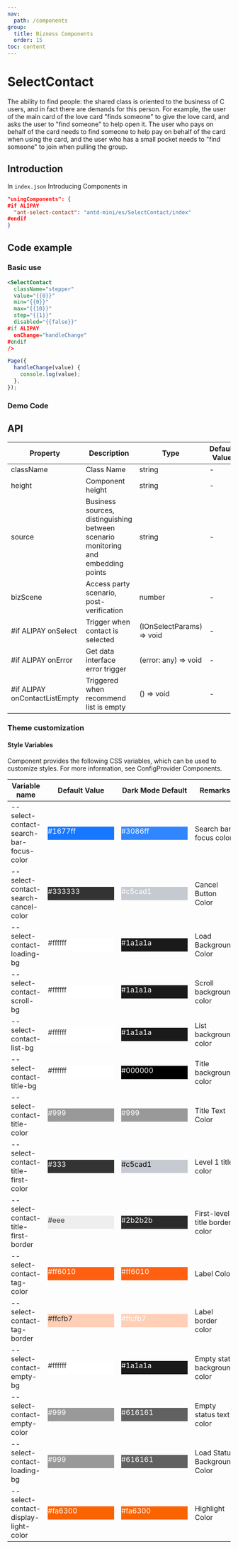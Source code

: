 ```yaml
---
nav:
  path: /components
group:
  title: Bizness Components
  order: 15
toc: content
---
```


# SelectContact

The ability to find people: the shared class is oriented to the business of C users, and in fact there are demands for this person. For example, the user of the main card of the love card "finds someone" to give the love card, and asks the user to "find someone" to help open it. The user who pays on behalf of the card needs to find someone to help pay on behalf of the card when using the card, and the user who has a small pocket needs to "find someone" to join when pulling the group.

## Introduction

In `index.json` Introducing Components in

```json
"usingComponents": {
#if ALIPAY
  "ant-select-contact": "antd-mini/es/SelectContact/index"
#endif
}
```

## Code example

### Basic use

```xml
<SelectContact
  className="stepper"
  value="{{0}}"
  min="{{0}}"
  max="{{10}}"
  step="{{1}}"
  disabled="{{false}}"
#if ALIPAY
  onChange="handleChange"
#endif
/>
```

```js
Page({
  handleChange(value) {
    console.log(value);
  },
});
```

### Demo Code

<code src='../../demo/pages/SelectContact/index'></code>

## API

| Property                          | Description                         | Type                      | Default Value |
| ----------------------------- | ---------------------------- | ------------------------- | ------ |
| className                     | Class Name                         | string                    | -      |
| height                        | Component height                     | string                    | -      |
| source                        | Business sources, distinguishing between scenario monitoring and embedding points | string                    | -      |
| bizScene                      | Access party scenario, post-verification         | number                    | -      |
| #if ALIPAY onSelect           | Trigger when contact is selected             | (IOnSelectParams) => void | -      |
| #if ALIPAY onError            | Get data interface error trigger         | (error: any) => void      | -      |
| #if ALIPAY onContactListEmpty | Triggered when recommend list is empty           | () => void                | -      |

### Theme customization

#### Style Variables

Component provides the following CSS variables, which can be used to customize styles. For more information, see ConfigProvider Components.

| Variable name                                | Default Value                                                                                                     | Dark Mode Default                                                                                        | Remarks                     |
| ------------------------------------- | -------------------------------------------------------------------------------------------------------- | --------------------------------------------------------------------------------------------------- | ------------------------ |
| --select-contact-search-bar-focus-color | <div style="width: 150px; height: 30px; background-color: #1677ff; color: #ffffff;">#1677ff</div>        | <div style="width: 150px; height: 30px; background-color: #3086ff; color: #ffffff;">#3086ff</div>  | Search bar focus color           |
| --select-contact-search-cancel-color  | <div style="width: 150px; height: 30px; background-color: #333333; color: #ffffff;">#333333</div>         | <div style="width: 150px; height: 30px; background-color: #c5cad1; color: #ffffff;">#c5cad1</div>  | Cancel Button Color             |
| --select-contact-loading-bg           | <div style="width: 150px; height: 30px; background-color: #ffffff; color: #333333;">#ffffff</div>         | <div style="width: 150px; height: 30px; background-color: #1a1a1a; color: #ffffff;">#1a1a1a</div>  | Load Background Color             |
| --select-contact-scroll-bg            | <div style="width: 150px; height: 30px; background-color: #ffffff; color: #333333;">#ffffff</div>         | <div style="width: 150px; height: 30px; background-color: #1a1a1a; color: #ffffff;">#1a1a1a</div>  | Scroll background color             |
| --select-contact-list-bg              | <div style="width: 150px; height: 30px; background-color: #ffffff; color: #333333;">#ffffff</div>         | <div style="width: 150px; height: 30px; background-color: #1a1a1a; color: #ffffff;">#1a1a1a</div>  | List background color             |
| --select-contact-title-bg              | <div style="width: 150px; height: 30px; background-color: #ffffff; color: #333333;">#ffffff</div>         | <div style="width: 150px; height: 30px; background-color: #000000; color: #ffffff;">#000000</div>  | Title background color             |
| --select-contact-title-color           | <div style="width: 150px; height: 30px; background-color: #999999; color: #ffffff;">#999</div>            | <div style="width: 150px; height: 30px; background-color: #999999; color: #ffffff;">#999</div>     | Title Text Color             |
| --select-contact-title-first-color    | <div style="width: 150px; height: 30px; background-color: #333333; color: #ffffff;">#333</div>            | <div style="width: 150px; height: 30px; background-color: #c5cad1; color: #000000;">#c5cad1</div>  | Level 1 title color             |
| --select-contact-title-first-border   | <div style="width: 150px; height: 30px; background-color: #eeeeee; color: #333333;">#eee</div>            | <div style="width: 150px; height: 30px; background-color: #2b2b2b; color: #ffffff;">#2b2b2b</div>  | First-level title border color         |
| --select-contact-tag-color            | <div style="width: 150px; height: 30px; background-color: #ff6010; color: #ffffff;">#ff6010</div>         | <div style="width: 150px; height: 30px; background-color: #ff6010; color: #ffffff;">#ff6010</div>  | Label Color                 |
| --select-contact-tag-border           | <div style="width: 150px; height: 30px; background-color: #ffcfb7; color: #333333;">#ffcfb7</div>         | <div style="width: 150px; height: 30px; background-color: #ffcfb7; color: #ffffff;">#ffcfb7</div>  | Label border color             |
| --select-contact-empty-bg             | <div style="width: 150px; height: 30px; background-color: #ffffff; color: #333333;">#ffffff</div>         | <div style="width: 150px; height: 30px; background-color: #1a1a1a; color: #ffffff;">#1a1a1a</div>  | Empty state background color           |
| --select-contact-empty-color          | <div style="width: 150px; height: 30px; background-color: #999999; color: #ffffff;">#999</div>            | <div style="width: 150px; height: 30px; background-color: #616161; color: #ffffff;">#616161</div>  | Empty status text color           |
| --select-contact-loading-bg           | <div style="width: 150px; height: 30px; background-color: #999999; color: #ffffff;">#999</div>            | <div style="width: 150px; height: 30px; background-color: #616161; color: #ffffff;">#616161</div>  | Load Status Background Color         |
| --select-contact-display-light-color  | <div style="width: 150px; height: 30px; background-color: #fa6300; color: #ffffff;">#fa6300</div>         | <div style="width: 150px; height: 30px; background-color: #fa6300; color: #ffffff;">#fa6300</div>  | Highlight Color             |
